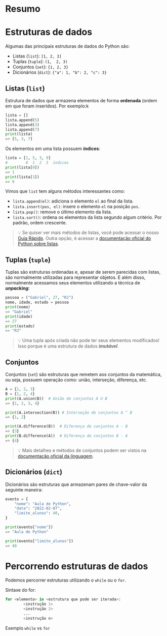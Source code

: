 # Resumo

# Estruturas de dados

Algumas das principais estruturas de dados do Python são:

- Listas (`list`): `[1, 2, 3]`
- Tuplas (`tuple`): `(1,  2, 3)`
- Conjuntos (`set`): `{1, 2, 3}`
- Dicionários (`dict`): `{"a": 1, "b": 2, "c": 3}`

## Listas (`list`)

Estrutura de dados que armazena elementos de forma **ordenada** (ordem em que foram inseridos). Por exemplo:k

```python
lista = []
lista.append(5)
lista.append(3)
lista.append(7)
print(lista)
=> [5, 3, 7]
```

Os elementos em uma lista possuem **índices**:

```python
lista = [1, 5, 3, 9]
#        0  1  2  3  índices
print(lista[0])
=> 1
print(lista[3])
=> 9
```

Vimos que `list` tem alguns métodos interessantes como:

- `lista.append(el)`: adiciona o elemento `el` ao final da lista.
- `lista.insert(pos, el)`: insere o elemento `el` na posição `pos`.
- `lista.pop()`: remove o último elemento da lista.
- `lista.sort()`: ordena os elementos da lista segundo algum critério. Por padrão, ordem crescente.

> 💡 Se quiser ver mais métodos de listas, você pode acessar o nosso [Guia Rápido](https://www.instagram.com/p/CZRywG0LQ83/?utm_source=ig_web_copy_link). Outra opção, é acessar a [documentação oficial do Python sobre listas](https://docs.python.org/3/tutorial/datastructures.html#more-on-lists).

## Tuplas (`tuple`)

Tuplas são estruturas ordenadas e, apesar de serem parecidas com listas, são normalmente utilizadas para representar objetos. E além disso, normalmente acessamos seus elementos utilizando a técnica de ***unpacking**:*

```python
pessoa = ("Gabriel", 27, "RJ")
nome, idade, estado = pessoa
print(nome)
=> "Gabriel"
print(idade)
=> 27
print(estado)
=> "RJ"
```

> 💡 Uma tupla após criada não pode ter seus elementos modificados! Isso porque é uma estrutura de dados ***imutável***.

## Conjuntos

Conjuntos (`set`) são estruturas que remetem aos conjuntos da matemática, ou seja, possuem operação como: união, interseção, diferença, etc.

```python
A = {1, 2, 3}
B = {1, 2, 4}
print(A.union(B))  # União de conjuntos A U B
=> {1, 2, 3, 4}

print(A.intersection(B)) # Interseção de conjuntos A ^ B
=> {1, 2}

print(A.difference(B))  # Diferença de conjuntos A - B
=> {3}
print(B.difference(A))  # Diferença de conjuntos B - A
=> {4}
```

> 💡 Mais detalhes e métodos de conjuntos podem ser vistos na [documentação oficial da linguagem](https://docs.python.org/3/tutorial/datastructures.html#sets).

## Dicionários (`dict`)

Dicionários são estruturas que armazenam pares de chave-valor da seguinte maneira:

```python
evento = {
	"nome": "Aula de Python",
	"data": "2022-02-07",
	"limite_alunos": 40,
}

print(evento["nome"])
=> "Aula de Python"

print(evento["limite_alunos"])
=> 40
```

# Percorrendo estruturas de dados

Podemos percorrer estruturas utilizando o `while` ou o `for`.

Sintaxe do for:

```python
for <elemento> in <estrutura que pode ser iterada>:
		<instrução 1>
		<instrução 2>
		...
		<instrução n>
```

Exemplo `while` vs `for`